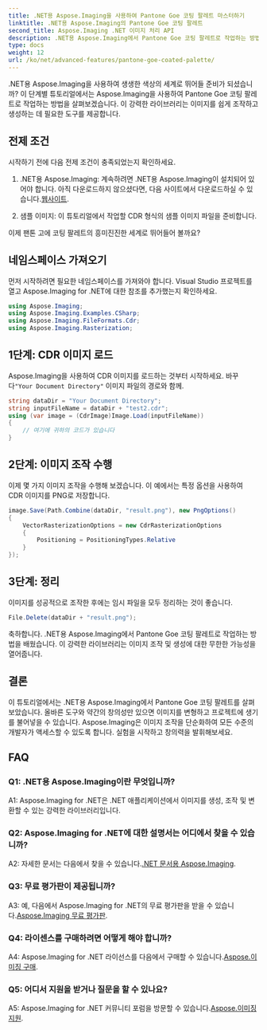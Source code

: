 ```yaml
---
title: .NET용 Aspose.Imaging을 사용하여 Pantone Goe 코팅 팔레트 마스터하기
linktitle: .NET용 Aspose.Imaging의 Pantone Goe 코팅 팔레트
second_title: Aspose.Imaging .NET 이미지 처리 API
description: .NET용 Aspose.Imaging에서 Pantone Goe 코팅 팔레트로 작업하는 방법을 알아보세요. 손쉽게 이미지를 생성, 조작 및 변환할 수 있습니다.
type: docs
weight: 12
url: /ko/net/advanced-features/pantone-goe-coated-palette/
---
```

.NET용 Aspose.Imaging을 사용하여 생생한 색상의 세계로 뛰어들 준비가 되셨습니까? 이 단계별 튜토리얼에서는 Aspose.Imaging을 사용하여 Pantone Goe 코팅 팔레트로 작업하는 방법을 살펴보겠습니다. 이 강력한 라이브러리는 이미지를 쉽게 조작하고 생성하는 데 필요한 도구를 제공합니다. 

## 전제 조건

시작하기 전에 다음 전제 조건이 충족되었는지 확인하세요.

1. .NET용 Aspose.Imaging: 계속하려면 .NET용 Aspose.Imaging이 설치되어 있어야 합니다. 아직 다운로드하지 않으셨다면, 다음 사이트에서 다운로드하실 수 있습니다.[웹사이트](https://releases.aspose.com/imaging/net/).

2. 샘플 이미지: 이 튜토리얼에서 작업할 CDR 형식의 샘플 이미지 파일을 준비합니다.

이제 팬톤 고에 코팅 팔레트의 흥미진진한 세계로 뛰어들어 볼까요?

## 네임스페이스 가져오기

먼저 시작하려면 필요한 네임스페이스를 가져와야 합니다. Visual Studio 프로젝트를 열고 Aspose.Imaging for .NET에 대한 참조를 추가했는지 확인하세요.

```csharp
using Aspose.Imaging;
using Aspose.Imaging.Examples.CSharp;
using Aspose.Imaging.FileFormats.Cdr;
using Aspose.Imaging.Rasterization;
```

## 1단계: CDR 이미지 로드

 Aspose.Imaging을 사용하여 CDR 이미지를 로드하는 것부터 시작하세요. 바꾸다`"Your Document Directory"` 이미지 파일의 경로와 함께.

```csharp
string dataDir = "Your Document Directory";
string inputFileName = dataDir + "test2.cdr";
using (var image = (CdrImage)Image.Load(inputFileName))
{
    // 여기에 귀하의 코드가 있습니다
}
```

## 2단계: 이미지 조작 수행

이제 몇 가지 이미지 조작을 수행해 보겠습니다. 이 예에서는 특정 옵션을 사용하여 CDR 이미지를 PNG로 저장합니다.

```csharp
image.Save(Path.Combine(dataDir, "result.png"), new PngOptions()
{
    VectorRasterizationOptions = new CdrRasterizationOptions
    {
        Positioning = PositioningTypes.Relative
    }
});
```

## 3단계: 정리

이미지를 성공적으로 조작한 후에는 임시 파일을 모두 정리하는 것이 좋습니다.

```csharp
File.Delete(dataDir + "result.png");
```

축하합니다. .NET용 Aspose.Imaging에서 Pantone Goe 코팅 팔레트로 작업하는 방법을 배웠습니다. 이 강력한 라이브러리는 이미지 조작 및 생성에 대한 무한한 가능성을 열어줍니다.

## 결론

이 튜토리얼에서는 .NET용 Aspose.Imaging에서 Pantone Goe 코팅 팔레트를 살펴보았습니다. 올바른 도구와 약간의 창의성만 있으면 이미지를 변형하고 프로젝트에 생기를 불어넣을 수 있습니다. Aspose.Imaging은 이미지 조작을 단순화하여 모든 수준의 개발자가 액세스할 수 있도록 합니다. 실험을 시작하고 창의력을 발휘해보세요.

## FAQ

### Q1: .NET용 Aspose.Imaging이란 무엇입니까?

A1: Aspose.Imaging for .NET은 .NET 애플리케이션에서 이미지를 생성, 조작 및 변환할 수 있는 강력한 라이브러리입니다.

### Q2: Aspose.Imaging for .NET에 대한 설명서는 어디에서 찾을 수 있습니까?

 A2: 자세한 문서는 다음에서 찾을 수 있습니다.[.NET 문서용 Aspose.Imaging](https://reference.aspose.com/imaging/net/).

### Q3: 무료 평가판이 제공됩니까?

 A3: 예, 다음에서 Aspose.Imaging for .NET의 무료 평가판을 받을 수 있습니다.[Aspose.Imaging 무료 평가판](https://releases.aspose.com/).

### Q4: 라이센스를 구매하려면 어떻게 해야 합니까?

 A4: Aspose.Imaging for .NET 라이선스를 다음에서 구매할 수 있습니다.[Aspose.이미징 구매](https://purchase.aspose.com/buy).

### Q5: 어디서 지원을 받거나 질문을 할 수 있나요?

 A5: Aspose.Imaging for .NET 커뮤니티 포럼을 방문할 수 있습니다.[Aspose.이미징 지원](https://forum.aspose.com/).